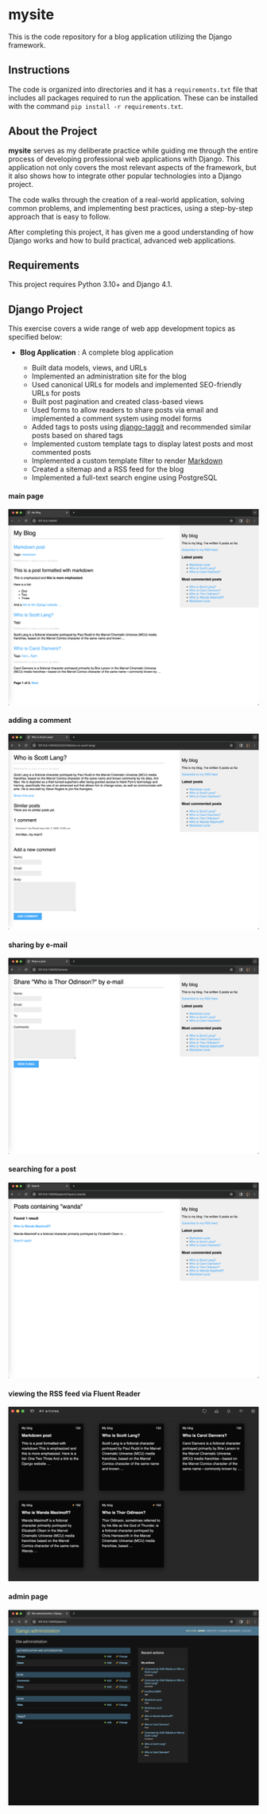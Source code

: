 # mysite

This is the code repository for a blog application utilizing the Django framework.

## Instructions

The code is organized into directories and it has a `requirements.txt` file that includes all packages required to run the application. These can be installed with the command `pip install -r requirements.txt`.

## About the Project

**mysite** serves as my deliberate practice while guiding me through the entire process of developing professional web applications with Django. This application not only covers the most relevant aspects of the framework, but it also shows how to integrate other popular technologies into a Django project.

The code walks through the creation of a real-world application, solving common problems, and implementing best practices, using a step-by-step approach that is easy to follow.

After completing this project, it has given me a good understanding of how Django works and how to build practical, advanced web applications.

## Requirements

This project requires Python 3.10+ and Django 4.1.

## Django Project

This exercise covers a wide range of web app development topics as specified below:

- **Blog Application** : A complete blog application

  - Built data models, views, and URLs
  - Implemented an administration site for the blog
  - Used canonical URLs for models and implemented SEO-friendly URLs for posts
  - Built post pagination and created class-based views
  - Used forms to allow readers to share posts via email and implemented a comment system using model forms
  - Added tags to posts using [django-taggit](https://github.com/jazzband/django-taggit) and recommended similar posts based on shared tags
  - Implemented custom template tags to display latest posts and most commented posts
  - Implemented a custom template filter to render [Markdown](https://github.com/Python-Markdown/markdown)
  - Created a sitemap and a RSS feed for the blog
  - Implemented a full-text search engine using PostgreSQL

#### main page
![](images/blog.png)

#### adding a comment
![](images/comment.png)

#### sharing by e-mail
![](images/share.png)

#### searching for a post
![](images/search.png)

#### viewing the RSS feed via Fluent Reader
![](images/fluent_reader.png)

#### admin page
![](images/admin.png)

